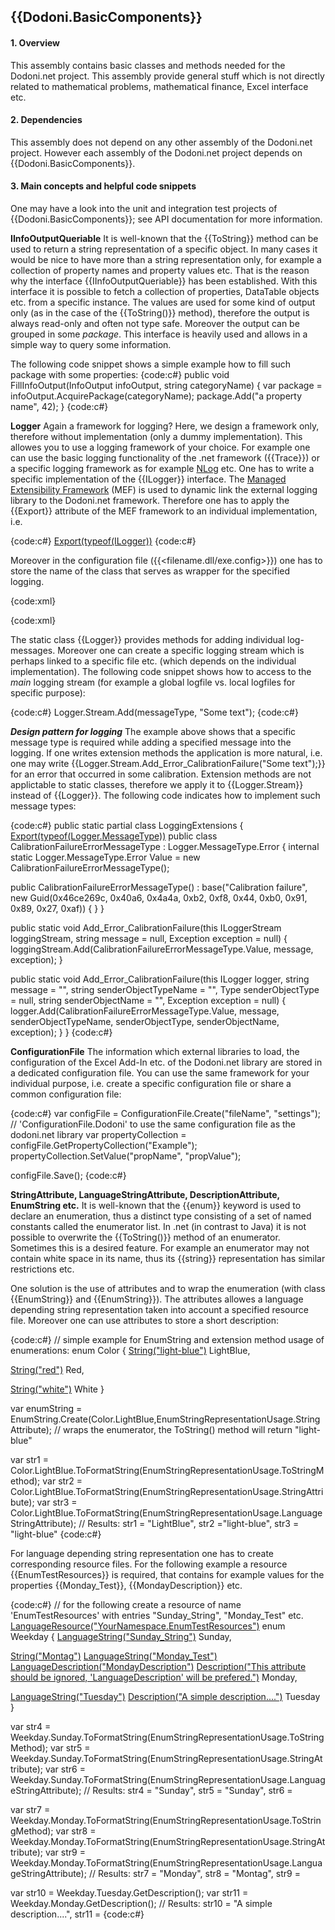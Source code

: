 ## {{Dodoni.BasicComponents}}

#### 1. Overview
This assembly contains basic classes and methods needed for the Dodoni.net project. This assembly provide general stuff which is not directly related to mathematical problems, mathematical finance, Excel interface etc.

#### 2. Dependencies
This assembly does not depend on any other assembly of the Dodoni.net project. However each assembly of the Dodoni.net project depends on {{Dodoni.BasicComponents}}.

#### 3. Main concepts and helpful code snippets
One may have a look into the unit and integration test projects of {{Dodoni.BasicComponents}}; see API documentation for more information.

 **IInfoOutputQueriable**
It is well-known that the {{ToString}} method can be used to return a string representation of a specific object. In many cases it would be nice to have more than a string representation only, for example a collection of property names and property values etc. That is the reason why the interface {{IInfoOutputQueriable}} has been established. With this interface it is possible to fetch a collection of properties, DataTable objects etc. from a specific instance. The values are used for some kind of output only (as in the case of the {{ToString()}} method), therefore the output is always read-only and often not type safe. Moreover the output can be grouped in some _package_. This interface is heavily used and allows in a simple way to query some information.

The following code snippet shows a simple example how to fill such package with some properties:
{code:c#}
public void FillInfoOutput(InfoOutput infoOutput, string categoryName)
{
 var package = infoOutput.AcquirePackage(categoryName);
 package.Add("a property name", 42);
}
{code:c#}

 **Logger**
Again a framework for logging? Here, we design a framework only, therefore without implementation (only a dummy implementation). This allowes you to use a logging framework of your choice. For example one can use the basic logging functionality of the .net framework ({{Trace}}) or a specific logging framework as for example [NLog](http___nlog-project.org_) etc. One has to write a specific implementation of the {{ILogger}} interface.
The [Managed Extensibility Framework](http___en.wikipedia.org_wiki_Managed_Extensibility_Framework) (MEF) is used to dynamic link the external logging library to the Dodoni.net framework. Therefore one has to apply the {{Export}} attribute of the MEF framework to an individual implementation, i.e.

{code:c#}
[Export(typeof(ILogger))](Export(typeof(ILogger)))
{code:c#}

Moreover in the configuration file ({{<filename.dll/exe.config>}}) one has to store the name of the class that serves as wrapper for the specified logging.

{code:xml}
﻿<?xml version="1.0" encoding="utf-8"?>
<configuration>
  <configSections>
    <section name="LoggingSetting" type="Dodoni.BasicComponents.Logging.Configuration.LoggingConfigurationFileSection, Dodoni.BasicComponents"/>
  </configSections>
  <LoggingSetting typeName="YourNamespace.YourClass, YourAssemblyName" />
</configuration>
{code:xml}

The static class {{Logger}} provides methods for adding individual log-messages. Moreover one can create a specific logging stream which is perhaps linked to a specific file etc. (which depends on the individual implementation). The following code snippet shows how to access to the _main_ logging stream (for example a global logfile vs. local logfiles for specific purpose):

{code:c#}
Logger.Stream.Add(messageType, "Some text");
{code:c#}

**_Design pattern for logging_**
The example above shows that a specific message type is required while adding a specified message into the logging. If one writes extension methods the application is more natural, i.e. one may write {{Logger.Stream.Add_Error_CalibrationFailure("Some text");}} for an error that occurred in some calibration. Extension methods are not applictable to static classes, therefore we apply it to {{Logger.Stream}} instead of {{Logger}}. The following code indicates how to implement such message types:

{code:c#}
public static partial class LoggingExtensions
 {
  [Export(typeof(Logger.MessageType))](Export(typeof(Logger.MessageType)))
  public class CalibrationFailureErrorMessageType 
                       : Logger.MessageType.Error
  {
   internal static Logger.MessageType.Error Value 
                   = new CalibrationFailureErrorMessageType();

   public CalibrationFailureErrorMessageType()
    : base("Calibration failure", 
              new Guid(0x46ce269c, 0x40a6, 0x4a4a, 0xb2, 
                             0xf8, 0x44, 0xb0, 0x91, 0x89, 0x27, 0xaf))
     {
     }
 }

 public static void Add_Error_CalibrationFailure(this ILoggerStream loggingStream, 
                                   string message = null, 
                                   Exception exception = null)
 {
   loggingStream.Add(CalibrationFailureErrorMessageType.Value, 
                                message, 
                                exception);
 }

 public static void Add_Error_CalibrationFailure(this ILogger logger, 
                     string message = "", 
                     string senderObjectTypeName = "", 
                     Type senderObjectType = null, 
                     string senderObjectName = "", 
                     Exception exception = null)
 {
     logger.Add(CalibrationFailureErrorMessageType.Value, 
                            message, 
                            senderObjectTypeName, 
                            senderObjectType, 
                            senderObjectName, 
                            exception);
 }
}
{code:c#}

 **ConfigurationFile**
The information which external libraries to load, the configuration of the Excel Add-In etc. of the Dodoni.net library are stored in a dedicated configuration file. You can use the same framework for your individual purpose, i.e. create a specific configuration file or share a common configuration file:

{code:c#}
var configFile = ConfigurationFile.Create("fileName", "settings"); 
// 'ConfigurationFile.Dodoni' to use the same configuration file as the dodoni.net library
var propertyCollection = configFile.GetPropertyCollection("Example");
propertyCollection.SetValue("propName", "propValue");

configFile.Save();
{code:c#}

**StringAttribute, LanguageStringAttribute, DescriptionAttribute, EnumString etc.**
It is well-known that the {{enum}} keyword is used to declare an enumeration, thus a distinct type consisting of a set of named constants called the enumerator list. In .net (in contrast to Java) it is not possible to overwrite the {{ToString()}} method of an enumerator. Sometimes this is a desired feature. For example an enumerator may not contain white space in its name, thus its {{string}} representation has similar restrictions etc.

One solution is the use of attributes and to wrap the enumeration (with class {{EnumString}} and {{EnumString<T>}}). The attributes allowes a language depending string representation taken into account a specified resource file. Moreover one can use attributes to store a short description:

{code:c#}
// simple example for EnumString and extension method usage of enumerations:
enum Color 
{
   [String("light-blue")](String(_light-blue_))
   LightBlue,

   [String("red")](String(_red_))
   Red,

   [String("white")](String(_white_))
   White
}

var enumString = EnumString.Create<Color>(Color.LightBlue,EnumStringRepresentationUsage.StringAttribute);
// wraps the enumerator, the ToString() method will return "light-blue"

var str1 = Color.LightBlue.ToFormatString(EnumStringRepresentationUsage.ToStringMethod);
var str2 = Color.LightBlue.ToFormatString(EnumStringRepresentationUsage.StringAttribute);
var str3 = Color.LightBlue.ToFormatString(EnumStringRepresentationUsage.LanguageStringAttribute);
// Results: str1 = "LightBlue", str2 ="light-blue", str3 = "light-blue"
{code:c#}

For language depending string representation one has to create corresponding resource files. For the following example a resource {{EnumTestResources}} is required, that contains for example values for the properties {{Monday_Test}}, {{MondayDescription}} etc.

{code:c#}
// for the following create a resource of name 'EnumTestResources' with entries "Sunday_String", "Monday_Test" etc.
[LanguageResource("YourNamespace.EnumTestResources")](LanguageResource(_YourNamespace.EnumTestResources_))
enum Weekday
{
   [LanguageString("Sunday_String")](LanguageString(_Sunday_String_))
   Sunday,

   [String("Montag")](String(_Montag_))
   [LanguageString("Monday_Test")](LanguageString(_Monday_Test_))
   [LanguageDescription("MondayDescription")](LanguageDescription(_MondayDescription_))
   [Description("This attribute should be ignored, 'LanguageDescription' will be prefered.")](Description(_This-attribute-should-be-ignored,-'LanguageDescription'-will-be-prefered._))
   Monday,

   [LanguageString("Tuesday")](LanguageString(_Tuesday_))
   [Description("A simple description....")](Description(_A-simple-description...._))
   Tuesday
 }

var str4 = Weekday.Sunday.ToFormatString(EnumStringRepresentationUsage.ToStringMethod);
var str5 = Weekday.Sunday.ToFormatString(EnumStringRepresentationUsage.StringAttribute);
var str6 = Weekday.Sunday.ToFormatString(EnumStringRepresentationUsage.LanguageStringAttribute);
// Results: str4 = "Sunday", str5 = "Sunday", str6 = <depends on the value in the resource file>

var str7 = Weekday.Monday.ToFormatString(EnumStringRepresentationUsage.ToStringMethod);
var str8 = Weekday.Monday.ToFormatString(EnumStringRepresentationUsage.StringAttribute);
var str9 = Weekday.Monday.ToFormatString(EnumStringRepresentationUsage.LanguageStringAttribute);
// Results: str7 = "Monday", str8 = "Montag", str9 = <depends on the value in the resource file>

var str10 = Weekday.Tuesday.GetDescription();
var str11 = Weekday.Monday.GetDescription();
// Results: str10 = "A simple description....", str11 = <depends on the value in the resource file>
{code:c#}

